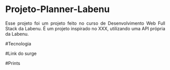 # Projeto-Planner-Labenu

<p align="justify"> Esse projeto foi um projeto feito no curso de Desenvolvimento Web Full Stack da Labenu. É um projeto inspirado no XXX, utilizando uma API própria da Labenu.
 </p>


#Tecnologia


#Link do surge


#Prints
